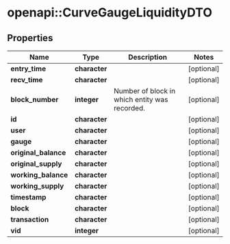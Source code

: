 # openapi::CurveGaugeLiquidityDTO


## Properties
Name | Type | Description | Notes
------------ | ------------- | ------------- | -------------
**entry_time** | **character** |  | [optional] 
**recv_time** | **character** |  | [optional] 
**block_number** | **integer** | Number of block in which entity was recorded. | [optional] 
**id** | **character** |  | [optional] 
**user** | **character** |  | [optional] 
**gauge** | **character** |  | [optional] 
**original_balance** | **character** |  | [optional] 
**original_supply** | **character** |  | [optional] 
**working_balance** | **character** |  | [optional] 
**working_supply** | **character** |  | [optional] 
**timestamp** | **character** |  | [optional] 
**block** | **character** |  | [optional] 
**transaction** | **character** |  | [optional] 
**vid** | **integer** |  | [optional] 


